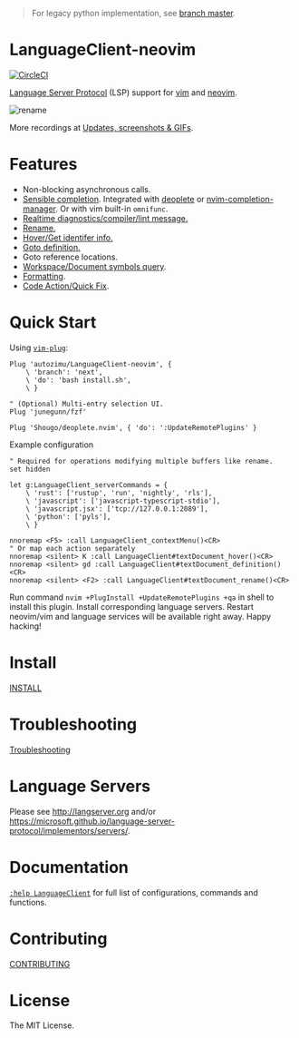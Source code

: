 > For legacy python implementation, see [branch master](https://github.com/autozimu/LanguageClient-neovim/tree/master).

# LanguageClient-neovim
[![CircleCI](https://circleci.com/gh/autozimu/LanguageClient-neovim.svg?style=svg)](https://circleci.com/gh/autozimu/LanguageClient-neovim)

[Language Server Protocol] (LSP) support for [vim] and [neovim].

[Language Server Protocol]: https://github.com/Microsoft/language-server-protocol
[neovim]: https://neovim.io/
[vim]: http://www.vim.org/

![rename](https://cloud.githubusercontent.com/assets/1453551/24251636/2e73a1cc-0fb1-11e7-8a5e-3332e6a5f424.gif)

More recordings at [Updates, screenshots & GIFs](https://github.com/autozimu/LanguageClient-neovim/issues/35).

# Features

- Non-blocking asynchronous calls.
- [Sensible completion](https://github.com/autozimu/LanguageClient-neovim/issues/35#issuecomment-288731936).
  Integrated with [deoplete](https://github.com/Shougo/deoplete.nvim)
  or [nvim-completion-manager](https://github.com/roxma/nvim-completion-manager). Or with vim built-in `omnifunc`.
- [Realtime diagnostics/compiler/lint message.](https://github.com/autozimu/LanguageClient-neovim/issues/35#issuecomment-288732042)
- [Rename.](https://github.com/autozimu/LanguageClient-neovim/issues/35#issuecomment-288731403)
- [Hover/Get identifer info.](https://github.com/autozimu/LanguageClient-neovim/issues/35#issuecomment-288731665)
- [Goto definition.](https://github.com/autozimu/LanguageClient-neovim/issues/35#issuecomment-288731744)
- Goto reference locations.
- [Workspace/Document symbols query](https://github.com/autozimu/LanguageClient-neovim/issues/35#issuecomment-288731839).
- [Formatting](https://github.com/autozimu/LanguageClient-neovim/issues/35#issuecomment-324497559).
- [Code Action/Quick Fix](https://github.com/autozimu/LanguageClient-neovim/issues/35#issuecomment-331016526).

# Quick Start

Using [`vim-plug`](https://github.com/junegunn/vim-plug):

```vim
Plug 'autozimu/LanguageClient-neovim', {
    \ 'branch': 'next',
    \ 'do': 'bash install.sh',
    \ }

" (Optional) Multi-entry selection UI.
Plug 'junegunn/fzf'

Plug 'Shougo/deoplete.nvim', { 'do': ':UpdateRemotePlugins' }
```

Example configuration

```vim
" Required for operations modifying multiple buffers like rename.
set hidden

let g:LanguageClient_serverCommands = {
    \ 'rust': ['rustup', 'run', 'nightly', 'rls'],
    \ 'javascript': ['javascript-typescript-stdio'],
    \ 'javascript.jsx': ['tcp://127.0.0.1:2089'],
    \ 'python': ['pyls'],
    \ }

nnoremap <F5> :call LanguageClient_contextMenu()<CR>
" Or map each action separately
nnoremap <silent> K :call LanguageClient#textDocument_hover()<CR>
nnoremap <silent> gd :call LanguageClient#textDocument_definition()<CR>
nnoremap <silent> <F2> :call LanguageClient#textDocument_rename()<CR>
```

Run command `nvim +PlugInstall +UpdateRemotePlugins +qa` in shell to install
this plugin. Install corresponding language servers. Restart neovim/vim and
language services will be available right away. Happy hacking!

# Install

[INSTALL](INSTALL.md)

# Troubleshooting

[Troubleshooting](INSTALL.md#6-troubleshooting)

# Language Servers

Please see <http://langserver.org> and/or <https://microsoft.github.io/language-server-protocol/implementors/servers/>.

# Documentation

[`:help LanguageClient`][LanguageClient.txt] for full list of configurations, commands and functions.

[LanguageClient.txt]: doc/LanguageClient.txt

# Contributing

[CONTRIBUTING](.github/CONTRIBUTING.md)

# License

The MIT License.
